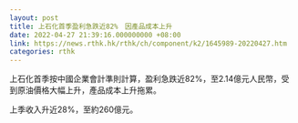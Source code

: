 ```yaml
---
layout: post
title: 上石化首季盈利急跌近82%　因產品成本上升
date: 2022-04-27 21:39:16.000000000 +08:00
link: https://news.rthk.hk/rthk/ch/component/k2/1645989-20220427.htm
categories: rthk
---
```


上石化首季按中國企業會計準則計算，盈利急跌近82%，至2.14億元人民幣，受到原油價格大幅上升，產品成本上升拖累。

上季收入升近28%，至約260億元。
